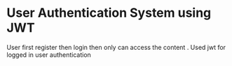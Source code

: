 # User Authentication System using JWT

User first register then login then only can access the content . 
Used jwt for logged in user authentication
